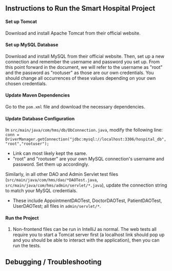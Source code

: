 ## Instructions to Run the Smart Hospital Project

#### Set up Tomcat
Download and install Apache Tomcat from their official website.


#### Set up MySQL Database
Download and install MySQL from their official website. Then, set up a new connection and remember the username and password you set up. From this point forward in the document, we will refer to the username as "root" and the password as "rootuser" as those are our own credentials. You should change all occurrences of these values depending on your own chosen credentials.

#### Update Maven Dependencies
Go to the `pom.xml` file and download the necessary dependencies.

#### Update Database Configuration
In `src/main/java/com/hms/db/DbConnection.java`, modify the following line:
`conn = DriverManager.getConnection("jdbc:mysql://localhost:3306/hospital_db","root","rootuser");`
- Link can most likely kept the same.
- "root" and "rootuser" are your own MySQL connection's username and password. Set them up accordingly.

Similarly, in all other DAO and Admin Servlet test files (`src/main/java/com/hms/dao/*DAOTest.java`, `src/main/java/com/hms/admin/servlet/*.java`), update the connection string to match your MySQL credentials.
- These include AppointmentDAOTest, DoctorDAOTest, PatientDAOTest, UserDAOTest; all files in `admin/servlet/*`.

#### Run the Project
1. Non-frontend files can be run in IntelliJ as normal. The web tests all require you to start a Tomcat server first (a localhost link should pop up and you should be able to interact with the application), then you can run the tests.



## Debugging / Troubleshooting